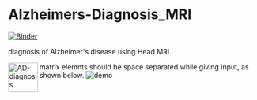 # Alzheimers-Diagnosis_MRI

[![Binder](https://mybinder.org/badge_logo.svg)](https://mybinder.org/v2/gh/nikhilreddybilla28/Alzheimers-Diagnosis_MRI/main?urlpath=voila%2Frender%2FAlzheimers_MRI_App.ipynb)

diagnosis of Alzheimer's disease using Head MRI .

<a href="https://mybinder.org/v2/gh/nikhilreddybilla28/Alzheimers-Diagnosis_MRI/main?urlpath=voila%2Frender%2FAlzheimers_MRI_App.ipynb">
  <img align="left" alt="AD-diagnosis" width="60px" src="https://encrypted-tbn0.gstatic.com/images?q=tbn%3AANd9GcSvg5nYCYEGgg3Xu1oEOeiJB8XiCkEecCx4PQ&usqp=CAU" />
</a>


matrix elemnts should be space separated while giving input, as shown below.
![demo](a1.png)

